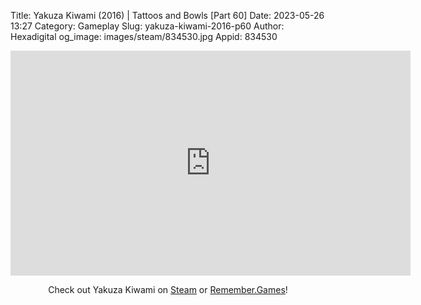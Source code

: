 Title: Yakuza Kiwami (2016) | Tattoos and Bowls [Part 60]
Date: 2023-05-26 13:27
Category: Gameplay
Slug: yakuza-kiwami-2016-p60
Author: Hexadigital
og_image: images/steam/834530.jpg
Appid: 834530

<center><iframe src="https://www.youtube.com/embed/AzqdjDbnA1A?feature=oembed" allow="accelerometer; autoplay; encrypted-media; gyroscope; picture-in-picture" width="640" height="360" frameborder="0"></iframe>

Check out Yakuza Kiwami on [Steam](https://store.steampowered.com/app/834530/?curator_clanid=34633900) or [Remember.Games](https://remember.games/game/342/)!</center>